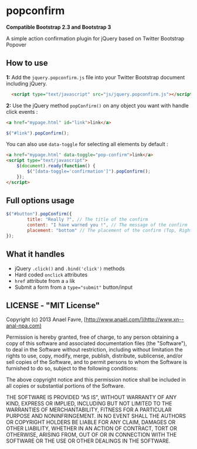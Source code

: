 popconfirm
==========

__Compatible Bootstrap 2.3 and Bootstrap 3__

A simple action confirmation plugin for jQuery based on Twitter Bootstrap Popover

## How to use

__1:__ Add the `jquery.popconfirm.js` file into your Twitter Bootstrap document including jQuery.

```html
  <script type="text/javascript" src="js/jquery.popconfirm.js"></script>
```

__2:__ Use the jQuery method `popConfirm()` on any object you want with handle click events :

```html
<a href="mypage.html" id="link">link</a>
```

```javascript
$("#link").popConfirm();
```

You can also use `data-toggle` for selecting all elements by default :
```html
<a href="mypage.html" data-toggle="pop-confirm">link</a>
<script type="text/javascript">
	$(document).ready(function() {
		$("[data-toggle='confirmation']").popConfirm();
	});
</script>
```

## Full options usage
```javascript
$("#button").popConfirm({
        title: "Really ?", // The title of the confirm
        content: "I have warned you !", // The message of the confirm
        placement: "bottom" // The placement of the confirm (Top, Right, Bottom, Left)
});
```

## What it handles

* jQuery `.click()` and `.bind('click')` methods
* Hard coded `onclick` attributes
* `href` attribute from a `a` lik
* Submit a form from a `type="submit"` button/input

## LICENSE - "MIT License"

Copyright (c) 2013 Anael Favre, [http://www.anaël.com/](http://www.xn--anal-npa.com)

Permission is hereby granted, free of charge, to any person
obtaining a copy of this software and associated documentation
files (the "Software"), to deal in the Software without
restriction, including without limitation the rights to use,
copy, modify, merge, publish, distribute, sublicense, and/or sell
copies of the Software, and to permit persons to whom the
Software is furnished to do so, subject to the following
conditions:

The above copyright notice and this permission notice shall be
included in all copies or substantial portions of the Software.

THE SOFTWARE IS PROVIDED "AS IS", WITHOUT WARRANTY OF ANY KIND,
EXPRESS OR IMPLIED, INCLUDING BUT NOT LIMITED TO THE WARRANTIES
OF MERCHANTABILITY, FITNESS FOR A PARTICULAR PURPOSE AND
NONINFRINGEMENT. IN NO EVENT SHALL THE AUTHORS OR COPYRIGHT
HOLDERS BE LIABLE FOR ANY CLAIM, DAMAGES OR OTHER LIABILITY,
WHETHER IN AN ACTION OF CONTRACT, TORT OR OTHERWISE, ARISING
FROM, OUT OF OR IN CONNECTION WITH THE SOFTWARE OR THE USE OR
OTHER DEALINGS IN THE SOFTWARE.
